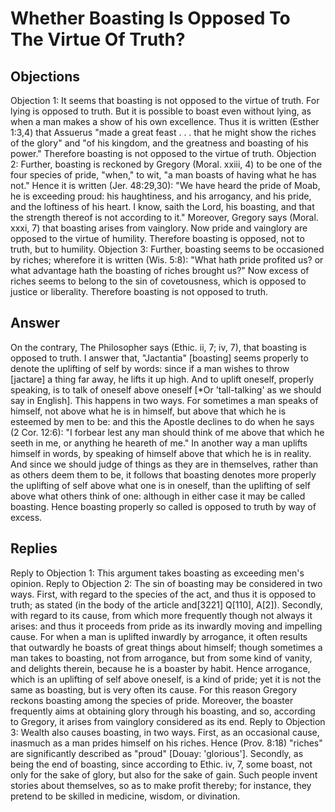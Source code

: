 # Whether Boasting Is Opposed To The Virtue Of Truth?
## Objections
Objection 1: It seems that boasting is not opposed to the virtue of truth. For lying is opposed to truth. But it is possible to boast even without lying, as when a man makes a show of his own excellence. Thus it is written (Esther 1:3,4) that Assuerus "made a great feast . . . that he might show the riches of the glory" and "of his kingdom, and the greatness and boasting of his power." Therefore boasting is not opposed to the virtue of truth.
Objection 2: Further, boasting is reckoned by Gregory (Moral. xxiii, 4) to be one of the four species of pride, "when," to wit, "a man boasts of having what he has not." Hence it is written (Jer. 48:29,30): "We have heard the pride of Moab, he is exceeding proud: his haughtiness, and his arrogancy, and his pride, and the loftiness of his heart. I know, saith the Lord, his boasting, and that the strength thereof is not according to it." Moreover, Gregory says (Moral. xxxi, 7) that boasting arises from vainglory. Now pride and vainglory are opposed to the virtue of humility. Therefore boasting is opposed, not to truth, but to humility.
Objection 3: Further, boasting seems to be occasioned by riches; wherefore it is written (Wis. 5:8): "What hath pride profited us? or what advantage hath the boasting of riches brought us?" Now excess of riches seems to belong to the sin of covetousness, which is opposed to justice or liberality. Therefore boasting is not opposed to truth.
## Answer
On the contrary, The Philosopher says (Ethic. ii, 7; iv, 7), that boasting is opposed to truth.
I answer that, "Jactantia" [boasting] seems properly to denote the uplifting of self by words: since if a man wishes to throw [jactare] a thing far away, he lifts it up high. And to uplift oneself, properly speaking, is to talk of oneself above oneself [*Or 'tall-talking' as we should say in English]. This happens in two ways. For sometimes a man speaks of himself, not above what he is in himself, but above that which he is esteemed by men to be: and this the Apostle declines to do when he says (2 Cor. 12:6): "I forbear lest any man should think of me above that which he seeth in me, or anything he heareth of me." In another way a man uplifts himself in words, by speaking of himself above that which he is in reality. And since we should judge of things as they are in themselves, rather than as others deem them to be, it follows that boasting denotes more properly the uplifting of self above what one is in oneself, than the uplifting of self above what others think of one: although in either case it may be called boasting. Hence boasting properly so called is opposed to truth by way of excess.
## Replies
Reply to Objection 1: This argument takes boasting as exceeding men's opinion.
Reply to Objection 2: The sin of boasting may be considered in two ways. First, with regard to the species of the act, and thus it is opposed to truth; as stated (in the body of the article and[3221] Q[110], A[2]). Secondly, with regard to its cause, from which more frequently though not always it arises: and thus it proceeds from pride as its inwardly moving and impelling cause. For when a man is uplifted inwardly by arrogance, it often results that outwardly he boasts of great things about himself; though sometimes a man takes to boasting, not from arrogance, but from some kind of vanity, and delights therein, because he is a boaster by habit. Hence arrogance, which is an uplifting of self above oneself, is a kind of pride; yet it is not the same as boasting, but is very often its cause. For this reason Gregory reckons boasting among the species of pride. Moreover, the boaster frequently aims at obtaining glory through his boasting, and so, according to Gregory, it arises from vainglory considered as its end.
Reply to Objection 3: Wealth also causes boasting, in two ways. First, as an occasional cause, inasmuch as a man prides himself on his riches. Hence (Prov. 8:18) "riches" are significantly described as "proud" [Douay: 'glorious']. Secondly, as being the end of boasting, since according to Ethic. iv, 7, some boast, not only for the sake of glory, but also for the sake of gain. Such people invent stories about themselves, so as to make profit thereby; for instance, they pretend to be skilled in medicine, wisdom, or divination.